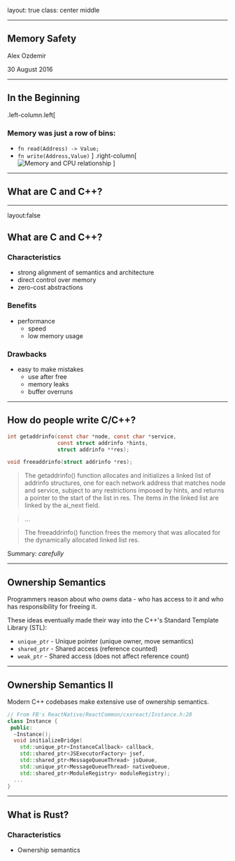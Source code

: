layout: true
class: center middle

---

## Memory Safety

Alex Ozdemir

30 August 2016

---

## In the Beginning

.left-column.left[
### Memory was just a row of bins:
* `fn read(Address) -> Value;`
* `fn write(Address,Value)`
]
.right-column[
![Memory and CPU relationship][memory-cpu]
]

---

## What are C and C++?

---
layout:false
## What are C and C++?

### Characteristics
* strong alignment of semantics and architecture
* direct control over memory
* zero-cost abstractions

### Benefits
* performance
   * speed
   * low memory usage

### Drawbacks
* easy to make mistakes
   * use after free
   * memory leaks
   * buffer overruns
---

## How do people write C/C++?

```c
int getaddrinfo(const char *node, const char *service,
                const struct addrinfo *hints,
                struct addrinfo **res);

void freeaddrinfo(struct addrinfo *res);
```


> The getaddrinfo() function allocates and initializes a linked list of
> addrinfo  structures,  one  for  each  network  address  that  matches node
> and service, subject to any restrictions imposed by hints, and returns a
> pointer to the start of the  list  in  res.  The items in the linked list are
> linked by the ai_next field.

> ...

> The freeaddrinfo() function frees the memory that  was  allocated  for  the
> dynamically allocated linked list res.

Summary: _carefully_

---

## Ownership Semantics

Programmers reason about who _owns_ data - who has access to it and who has
responsibility for freeing it.

These ideas eventually made their way into the C++'s Standard Template Library
(STL):

* `unique_ptr` - Unique pointer (unique owner, move semantics)
* `shared_ptr` - Shared access (reference counted)
* `weak_ptr` - Shared access (does not affect reference count)

---

## Ownership Semantics II

Modern C++ codebases make extensive use of ownership semantics.

```cpp
// From FB's ReactNative/ReactCommon/cxxreact/Instance.h:28
class Instance {
 public:
  ~Instance();
  void initializeBridge(
    std::unique_ptr<InstanceCallback> callback,
    std::shared_ptr<JSExecutorFactory> jsef,
    std::shared_ptr<MessageQueueThread> jsQueue,
    std::unique_ptr<MessageQueueThread> nativeQueue,
    std::shared_ptr<ModuleRegistry> moduleRegistry);
  ...
}
```

---

## What is Rust?

### Characteristics
* Ownership semantics





[memory-cpu]: http://www.hitequest.com/Kiss/comp_arch_general.gif
